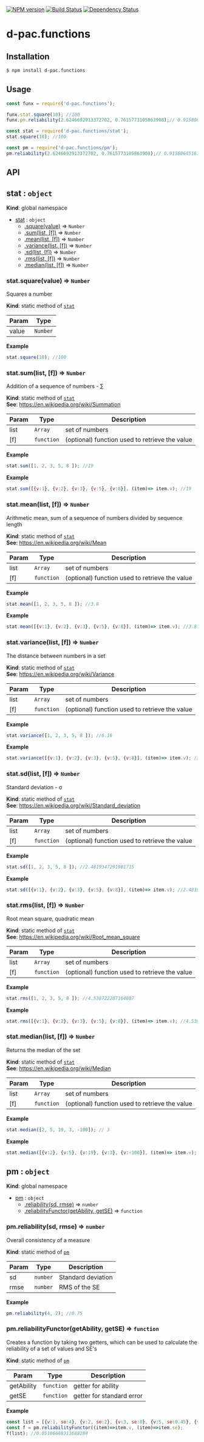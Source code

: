 [![NPM version][npm-image]][npm-url] [![Build Status][travis-image]][travis-url] [![Dependency Status][daviddm-url]][daviddm-image]

# d-pac.functions

## Installation

```sh
$ npm install d-pac.functions
```

## Usage

```js
const funx = require('d-pac.functions');

funx.stat.square(10); //100
funx.pm.reliability(2.6246692913372702, 0.7615773105863908);// 0.9158064516129032
```

```js
const stat = require('d-pac.functions/stat');
stat.square(10); //100
```

```js
const pm = require('d-pac.functions/pm');
pm.reliability(2.6246692913372702, 0.7615773105863908);// 0.9158064516129032
```

## API

<a name="stat"></a>
## stat : <code>object</code>
**Kind**: global namespace  

* [stat](#stat) : <code>object</code>
    * [.square(value)](#stat.square) ⇒ <code>Number</code>
    * [.sum(list, [f])](#stat.sum) ⇒ <code>Number</code>
    * [.mean(list, [f])](#stat.mean) ⇒ <code>Number</code>
    * [.variance(list, [f])](#stat.variance) ⇒ <code>Number</code>
    * [.sd(list, [f])](#stat.sd) ⇒ <code>Number</code>
    * [.rms(list, [f])](#stat.rms) ⇒ <code>Number</code>
    * [.median(list, [f])](#stat.median) ⇒ <code>Number</code>

<a name="stat.square"></a>
### stat.square(value) ⇒ <code>Number</code>
Squares a number

**Kind**: static method of <code>[stat](#stat)</code>  

| Param | Type |
| --- | --- |
| value | <code>Number</code> | 

**Example**  
```js
stat.square(10); //100
```
<a name="stat.sum"></a>
### stat.sum(list, [f]) ⇒ <code>Number</code>
Addition of a sequence of numbers - ∑

**Kind**: static method of <code>[stat](#stat)</code>  
**See**: https://en.wikipedia.org/wiki/Summation  

| Param | Type | Description |
| --- | --- | --- |
| list | <code>Array</code> | set of numbers |
| [f] | <code>function</code> | (optional) function used to retrieve the value |

**Example**  
```js
stat.sum([1, 2, 3, 5, 8 ]); //19
```
**Example**  
```js
stat.sum([{v:1}, {v:2}, {v:3}, {v:5}, {v:8}], (item)=> item.v); //19
```
<a name="stat.mean"></a>
### stat.mean(list, [f]) ⇒ <code>Number</code>
Arithmetic mean, sum of a sequence of numbers divided by sequence length

**Kind**: static method of <code>[stat](#stat)</code>  
**See**: https://en.wikipedia.org/wiki/Mean  

| Param | Type | Description |
| --- | --- | --- |
| list | <code>Array</code> | set of numbers |
| [f] | <code>function</code> | (optional) function used to retrieve the value |

**Example**  
```js
stat.mean([1, 2, 3, 5, 8 ]); //3.8
```
**Example**  
```js
stat.mean([{v:1}, {v:2}, {v:3}, {v:5}, {v:8}], (item)=> item.v); //3.8
```
<a name="stat.variance"></a>
### stat.variance(list, [f]) ⇒ <code>Number</code>
The distance between numbers in a set

**Kind**: static method of <code>[stat](#stat)</code>  
**See**: https://en.wikipedia.org/wiki/Variance  

| Param | Type | Description |
| --- | --- | --- |
| list | <code>Array</code> | set of numbers |
| [f] | <code>function</code> | (optional) function used to retrieve the value |

**Example**  
```js
stat.variance([1, 2, 3, 5, 8 ]); //6.16
```
**Example**  
```js
stat.variance([{v:1}, {v:2}, {v:3}, {v:5}, {v:8}], (item)=> item.v); //6.16
```
<a name="stat.sd"></a>
### stat.sd(list, [f]) ⇒ <code>Number</code>
Standard deviation - σ

**Kind**: static method of <code>[stat](#stat)</code>  
**See**: https://en.wikipedia.org/wiki/Standard_deviation  

| Param | Type | Description |
| --- | --- | --- |
| list | <code>Array</code> | set of numbers |
| [f] | <code>function</code> | (optional) function used to retrieve the value |

**Example**  
```js
stat.sd([1, 2, 3, 5, 8 ]); //2.4819347291981715
```
**Example**  
```js
stat.sd([{v:1}, {v:2}, {v:3}, {v:5}, {v:8}], (item)=> item.v); //2.4819347291981715
```
<a name="stat.rms"></a>
### stat.rms(list, [f]) ⇒ <code>Number</code>
Root mean square, quadratic mean

**Kind**: static method of <code>[stat](#stat)</code>  
**See**: https://en.wikipedia.org/wiki/Root_mean_square  

| Param | Type | Description |
| --- | --- | --- |
| list | <code>Array</code> | set of numbers |
| [f] | <code>function</code> | (optional) function used to retrieve the value |

**Example**  
```js
stat.rms([1, 2, 3, 5, 8 ]); //4.538722287164087
```
**Example**  
```js
stat.rms([{v:1}, {v:2}, {v:3}, {v:5}, {v:8}], (item)=> item.v); //4.538722287164087
```
<a name="stat.median"></a>
### stat.median(list, [f]) ⇒ <code>Number</code>
Returns the median of the set

**Kind**: static method of <code>[stat](#stat)</code>  
**See**: https://en.wikipedia.org/wiki/Median  

| Param | Type | Description |
| --- | --- | --- |
| list | <code>Array</code> | set of numbers |
| [f] | <code>function</code> | (optional) function used to retrieve the value |

**Example**  
```js
stat.median([2, 5, 19, 3, -100]); // 3
```
**Example**  
```js
stat.median([{v:2}, {v:5}, {v:19}, {v:3}, {v:-100}], (item)=> item.v); // 3
```

<a name="pm"></a>
## pm : <code>object</code>
**Kind**: global namespace  

* [pm](#pm) : <code>object</code>
    * [.reliability(sd, rmse)](#pm.reliability) ⇒ <code>number</code>
    * [.reliabilityFunctor(getAbility, getSE)](#pm.reliabilityFunctor) ⇒ <code>function</code>

<a name="pm.reliability"></a>
### pm.reliability(sd, rmse) ⇒ <code>number</code>
Overall consistency of a measure

**Kind**: static method of <code>[pm](#pm)</code>  

| Param | Type | Description |
| --- | --- | --- |
| sd | <code>number</code> | Standard deviation |
| rmse | <code>number</code> | RMS of the SE |

**Example**  
```js
pm.reliability(4, 2); //0.75
```
<a name="pm.reliabilityFunctor"></a>
### pm.reliabilityFunctor(getAbility, getSE) ⇒ <code>function</code>
Creates a function by taking two getters, which can be used to calculate the reliability of a set of values and SE's

**Kind**: static method of <code>[pm](#pm)</code>  

| Param | Type | Description |
| --- | --- | --- |
| getAbility | <code>function</code> | getter for ability |
| getSE | <code>function</code> | getter for standard error |

**Example**  
```js
const list = [{v:1, se:4}, {v:2, se:2}, {v:3, se:0}, {v:5, se:0.45}, {v:8, se:3}];
const f = pm.reliabilityFunctor((item)=>item.v, (item)=>item.se);
f(list); //0.05186688311688284
```


[npm-url]: https://npmjs.org/package/d-pac.functions
[npm-image]: https://badge.fury.io/js/d-pac.functions.svg
[travis-url]: https://travis-ci.org/d-pac/d-pac.functions
[travis-image]: https://travis-ci.org/d-pac/d-pac.functions.svg?branch=master
[daviddm-url]: https://david-dm.org/d-pac/d-pac.functions.svg?theme=shields.io
[daviddm-image]: https://david-dm.org/d-pac/d-pac.functions
